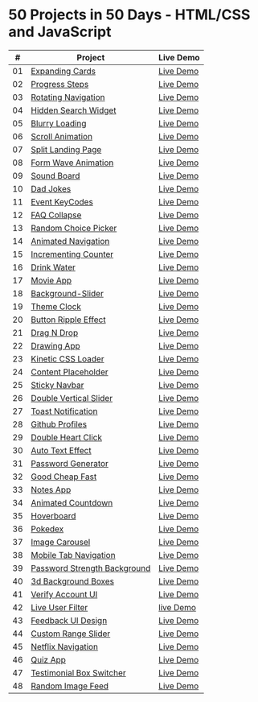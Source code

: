 # 50 Projects in 50 Days - HTML/CSS and JavaScript
  
|  #  | Project                                                                                                                     | Live Demo                                                                             |
| :-: | --------------------------------------------------------------------------------------------------------------------------- | --------------------------------------------------------------------------------- |
| 01  | [Expanding Cards](https://github.com/hey-aman/50ProjectsIn50Days/tree/main/01Day1-ExpandingCards)                           | [Live Demo](https://aman-sah.github.io/01Day1-ExpandingCards/)                    |
| 02  | [Progress Steps](https://github.com/hey-aman/50ProjectsIn50Days/commit/0659ba00ac1f2654ca06d7f65ead6fde4091b9f9)            | [Live Demo](https://aman-sah.github.io/02Day2-ProgressSteps/)                     |  
| 03  | [Rotating Navigation](https://github.com/hey-aman/50ProjectsIn50Days/commit/e6fa839978ae543412033b8e1a842afdde36023c)       | [Live Demo](https://aman-sah.github.io/RotatingNavigation/)                       |
| 04  | [Hidden Search Widget](https://github.com/hey-aman/50ProjectsIn50Days/commit/8c648f908fac02db18561aed898175ea6e3fbd91)      | [Live Demo](https://aman-sah.github.io/04Day4-HiddenSearchWidget/)                |
| 05  | [Blurry Loading](https://github.com/hey-aman/50ProjectsIn50Days/commit/667cd710cf9a7a2396ad1f860405b3b700d4919f)            | [Live Demo](https://aman-sah.github.io/Blurry-Loading/)                           |
| 06  | [Scroll Animation](https://github.com/hey-aman/50ProjectsIn50Days/commit/e858e4c19a29ea02a22d43b9779545217e486edc)          | [Live Demo](https://aman-sah.github.io/Scroll-Animation/)                         |
| 07  | [Split Landing Page](https://github.com/hey-aman/50ProjectsIn50Days/commit/58149c2735b94229b27383feec47789731f65598)        | [Live Demo](https://aman-sah.github.io/Split-Landing-Page/)                       |
| 08  | [Form Wave Animation](https://github.com/hey-aman/50ProjectsIn50Days/commit/1c2157d85c9f743c75498495b5618f8f060c4678)       | [Live Demo](https://aman-sah.github.io/Form-Wave-Animation/)                      |
| 09  | [Sound Board](https://github.com/hey-aman/50ProjectsIn50Days/commit/aff0c9dee42bd3c3ff3249be5eb3d785d708ab47)               | [Live Demo](https://aman-sah.github.io/Sound-Board/)                              | 
| 10  | [Dad Jokes](https://github.com/hey-aman/50ProjectsIn50Days/commit/38a58596be3dfaea70199720815ff84fb1bab017)                 | [Live Demo](https://aman-sah.github.io/Dad-Jokes/)                                |
| 11  | [Event KeyCodes](https://github.com/hey-aman/50ProjectsIn50Days/commit/89c52884c17988262ee1b5489917edc2232db75b)            | [Live Demo](https://aman-sah.github.io/Event-KeyCodes/)                           | 
| 12  | [FAQ Collapse](https://github.com/hey-aman/50ProjectsIn50Days/commit/555207bfad8acd8d79ce6a1810cc39ccc022ca2b)              | [Live Demo](https://aman-sah.github.io/FAQ-Collapse/)                             |
| 13  | [Random Choice Picker](https://github.com/hey-aman/50ProjectsIn50Days/commit/8166e26007904c8e85d51a1ad71da7e838abe09f)      | [Live Demo](https://aman-sah.github.io/Random-Choice-Picker/)                     |
| 14  | [Animated Navigation](https://github.com/hey-aman/50ProjectsIn50Days/commit/68a84188172489ecdb85f31f8b1db38a445c666f)       | [Live Demo](https://aman-sah.github.io/Animated-Navigation/#)                     | 
| 15  | [Incrementing Counter](https://github.com/hey-aman/50ProjectsIn50Days/commit/8656e7016a8c14e812c5acc991f368c96c877e45)      | [Live Demo](https://aman-sah.github.io/Incrementing-Counter/)                     |
| 16  | [Drink Water](https://github.com/hey-aman/50ProjectsIn50Days/commit/d9def303228e26831de211f59002c0eeec0158e1)               | [Live Demo](https://aman-sah.github.io/Drink-Water/)                              |
| 17  | [Movie App](https://github.com/hey-aman/50ProjectsIn50Days/commit/c966c100a71bcfbb49c120c447a9eb8ddb25c4a4)                 | [Live Demo](https://aman-sah.github.io/Movie-App/)                                |
| 18  | [Background-Slider](https://github.com/hey-aman/50ProjectsIn50Days/commit/b69c696d57b674a66ed9cf48ebc350f56275af3d)         | [Live Demo](https://aman-sah.github.io/Background-Slider/)                        |
| 19  | [Theme Clock](https://github.com/hey-aman/50ProjectsIn50Days/commit/7ddd42f299d19850b72e22fbf6dacaee6eea782a)               | [Live Demo](https://aman-sah.github.io/Theme-Clock/)                              |  
| 20  | [Button Ripple Effect](https://github.com/hey-aman/50ProjectsIn50Days/commit/eb528cb06b028c86dd8ed3f4fedcb22265c274f0)      | [Live Demo](https://aman-sah.github.io/Button-Ripple-Effect/)                     |
| 21  | [Drag N Drop](https://github.com/hey-aman/50ProjectsIn50Days/commit/db8cf1c2e8c5c6f2ab31f797e5fd0833183e4295)               | [Live Demo](https://aman-sah.github.io/Drag-N-Drop/)                              |  
| 22  | [Drawing App](https://github.com/hey-aman/50ProjectsIn50Days/commit/1f5a9299977c429923bff61a4bbc586fb52cb2dc)               | [Live Demo](https://aman-sah.github.io/Drawing-App/)                              | 
| 23  | [Kinetic CSS Loader](https://github.com/hey-aman/50ProjectsIn50Days/commit/c38e17aa9a6a79c9d854b6c72189e4dee5e568e6)        | [Live Demo](https://aman-sah.github.io/Kinetic-CSS-Loader/)                       |
| 24  | [Content Placeholder](https://github.com/hey-aman/50ProjectsIn50Days/commit/05c4ed197e26f6c0d11961a7c6ae64d238867535)       | [Live Demo](https://aman-sah.github.io/Content-Placeholder/)                      |
| 25  | [Sticky Navbar](https://github.com/hey-aman/50ProjectsIn50Days/commit/3e387d59f500321354e355e5c3d3fae5dc7aea1b)             | [Live Demo](https://aman-sah.github.io/Sticky-Navbar/)                            |  
| 26  | [Double Vertical Slider](https://github.com/hey-aman/50ProjectsIn50Days/commit/cd36efb84c96f2a042b767d2c1c7525ec39bcbd7)    | [Live Demo](https://aman-sah.github.io/Double-Vertical-Slider/)                   |   
| 27  | [Toast Notification](https://github.com/hey-aman/50ProjectsIn50Days/commit/e1a809267335bb441b1b24ccb13de0e5dda4863a)        | [Live Demo](https://aman-sah.github.io/Toast-Notification/)                       |
| 28  | [Github Profiles](https://github.com/hey-aman/50ProjectsIn50Days/commit/e1a809267335bb441b1b24ccb13de0e5dda4863a)           | [Live Demo](https://aman-sah.github.io/Github-Profiles/)                          | 
| 29  | [Double Heart Click](https://github.com/hey-aman/50ProjectsIn50Days/commit/ef9f4d38124606748d5dc1b167fd102e6538d932)        | [Live Demo](https://aman-sah.github.io/Double-Heart-Click/)                       |  
| 30  | [Auto Text Effect](https://github.com/hey-aman/50ProjectsIn50Days/commit/6f6207b620574e918ed2b34ef0425ae391b5b295)          | [Live Demo](https://aman-sah.github.io/Auto-Text-Effect/)                         |
| 31  | [Password Generator](https://github.com/hey-aman/50ProjectsIn50Days/commit/6fd7eff62bf38372c94aec425f5595d4769a6fa1)        | [Live Demo](https://aman-sah.github.io/Password-Generator/)                       | 
| 32  | [Good Cheap Fast](https://github.com/hey-aman/50ProjectsIn50Days/commit/41faf4b4ca7cfecf68174b8383848f644f861671)           | [Live Demo](https://aman-sah.github.io/Good-Cheap-Fast-Checkboxes/)               |
| 33  | [Notes App](https://github.com/hey-aman/50ProjectsIn50Days/commit/d616c4cdd55d0e5e6bcc6b979efedc9e5e13acfb)                 | [Live Demo](https://aman-sah.github.io/Notes-App/)                                |
| 34  | [Animated Countdown](https://github.com/hey-aman/50ProjectsIn50Days/commit/48b3214ac0a89aa90646a796d075bfef60884b26)        | [Live Demo](https://aman-sah.github.io/Animated-Countdown/)                       |
| 35  | [Hoverboard](https://github.com/hey-aman/50ProjectsIn50Days/commit/d1e74cd53d5235bdc66d0d29a2d6fdf140addcfb)                | [Live Demo](https://aman-sah.github.io/Hoverboard/)                               | 
| 36  | [Pokedex](https://github.com/hey-aman/50ProjectsIn50Days/commit/890c3614a949dc2c54475dc807543978148ade7d)                   | [Live Demo](https://aman-sah.github.io/Pokedex/)                                  | 
| 37  | [Image Carousel](https://github.com/hey-aman/50ProjectsIn50Days/commit/e0d8440458dbd8d4286654de6393114bb8443919)            | [Live Demo](https://aman-sah.github.io/Image-Carousel/)                           |
| 38  | [Mobile Tab Navigation](https://github.com/hey-aman/50ProjectsIn50Days/commit/3672b38fa53bb2b38328584515b72e2ede5fcde5)     | [Live Demo](https://aman-sah.github.io/Mobile-Tab-Navigation/)                    |
| 39  | [Password Strength Background](https://github.com/hey-aman/50ProjectsIn50Days/commit/ff5917981beb3c00c6abcd6a73920a3b4e226de6)|[Live Demo](https://aman-sah.github.io/Password-Strength-Background/)            |  
| 40  | [3d Background Boxes](https://github.com/hey-aman/50ProjectsIn50Days/commit/0d2a681ed4bc6f34350752d58e71b07edb5970c0)       |[Live Demo](https://aman-sah.github.io/3d-Background-Boxes/)                       |
| 41  | [Verify Account UI](https://github.com/hey-aman/50ProjectsIn50Days)                                                         |[Live Demo](https://aman-sah.github.io/Verify-Account-UI/)                         |   
| 42  | [Live User Filter](https://github.com/hey-aman/50ProjectsIn50Days/commit/14e4a9b8733ec21305db05544b4ac36c38dd48d5)          |[live Demo](https://aman-sah.github.io/Live-User-Filter/)                          |
| 43  | [Feedback UI Design](https://github.com/hey-aman/50ProjectsIn50Days/commit/0691d07253818d3cd1b9fd94108f1f841f5fc206)        |[Live Demo](https://aman-sah.github.io/Feedback-UI-Design/)                        |
| 44  | [Custom Range Slider](https://github.com/hey-aman/50ProjectsIn50Days/commit/18a4f22e6bb23731f73ef847f2f320ced77d5b78)       |[Live Demo](https://aman-sah.github.io/Custom-Range-Slider/)                       | 
| 45  | [Netflix Navigation](https://github.com/hey-aman/50ProjectsIn50Days/commit/b61c550b2622370e7fe9f0d25934427a4fc46ba6)        |[Live Demo](https://aman-sah.github.io/Netflix-Navigation/)                        |   
| 46  | [Quiz App](https://github.com/hey-aman/50ProjectsIn50Days/commit/fb26695f3cf93309cf5d636048a4e29c80a3a4b3)                  |[Live Demo](https://aman-sah.github.io/Quiz-App/)                                  |
| 47  | [Testimonial Box Switcher](https://github.com/hey-aman/50ProjectsIn50Days/commit/ca45df2690ec9e2345843891e0a0a2797f248ac1)  |[Live Demo](https://aman-sah.github.io/Testimonial-Box-Switcher/)                  | 
| 48  | [Random Image Feed](https://github.com/hey-aman/50ProjectsIn50Days/commit/af18e0da759db2356bac55d741dae6ea1a8d1531)         |[Live Demo](https://aman-sah.github.io/Random-Image-Feed/)                         |













 
